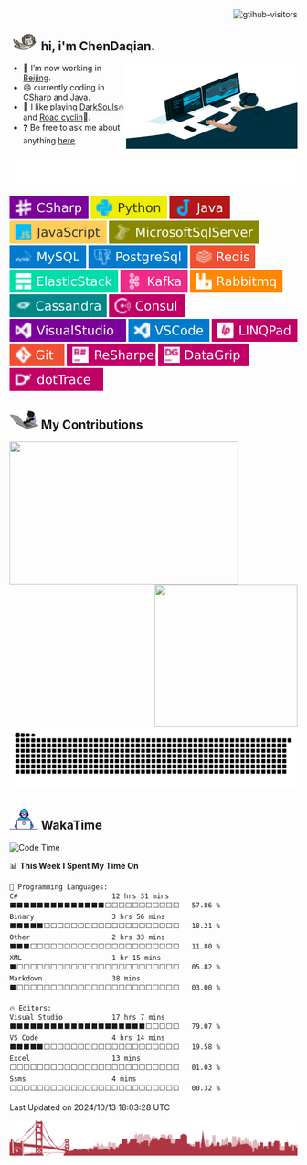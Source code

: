 <a href="https://visitor-badge.laobi.icu/">
    <img align="right" src="https://visitor-badge.laobi.icu/badge?page_id=Chendaqian.Chendaqian&left_color=red&left_text=Visitors" title="gtihub-visitors" alt="gtihub-visitors" />
</a>

<div>

## <img src="/images/hi.gif" width="50"> hi, i'm ChenDaqian.
<img align="right" alt="GIF" src="/images/code.gif" width="300" height="150" title="do what you like, and do it best">

- :telescope: I’m now working in [Beijing](https://english.beijing.gov.cn/).
- :smile: currently coding in [CSharp](https://learn.microsoft.com/en-us/dotnet/csharp) and [Java](https://dev.java"). 
- :gift_heart: I like playing [DarkSouls](https://www.xbox.com/en-us/games/store/DARK-SOULS-III/BW2XDRNSCCPZ):fire: and [Road cyclin](https://chendaqian.github.io/sport-records/):bicyclist:.
- :question: Be free to ask me about anything [here](https://github.com/ChenDaqian/ChenDaqian/issue).

[![Typing SVG](/images/code.svg)](https://git.io/typing-svg)

[![sharp](/images/csharp.svg)](https://learn.microsoft.com/en-us/dotnet/csharp/tour-of-csharp/)
[![python](/images/python.svg)](https://www.python.org/)
[![java](/images/java.svg)](https://www.java.com/)
[![JavaScript](/images/js.svg)](https://developer.mozilla.org/en-US/docs/Web/JavaScript)
[![Microsoft SQL Server](/images/mssql.svg)](https://www.microsoft.com/en-us/sql-server/sql-server-downloads)
[![MySQL](/images/mysql.svg)](https://www.mysql.com/com/)
[![postgresql](/images/pgsql.svg)](https://www.postgresql.org/)
[![Redis](/images/redis.svg)](https://redis.io/)
[![elasticstack](/images/elasticstack.svg)](https://www.elastic.co/cn/)
[![apachekafka](/images/kafka.svg)](https://kafka.apache.org/)
[![rabbitmq](/images/rabbitmq.svg)](https://www.rabbitmq.com/)
[![apachecassandra](/images/cassandra.svg)](https://cassandra.apache.org/index.html)
[![consul](/images/consul.svg)](https://www.consul.io/)
[![Visual Studio](/images/visualstudio.svg)](https://visualstudio.microsoft.com/z)
[![VS Code](/images/vscode.svg)](https://code.visualstudio.com/)
[![LINQPad](/images/linqpad.svg)](https://www.linqpad.net/)
[![Git](/images/git.svg)](https://git-scm.com/)
[![resharper](/images/resharper.svg)](https://www.jetbrains.com/resharper/)
[![datagrip](/images/datagrip.svg)](https://www.jetbrains.com/datagrip/)
[![dotTrace](/images/dottrace.svg)](https://www.jetbrains.com/profiler/)

</div>

## <img src="/images/mc.gif" width="50"> My Contributions

<!-- github统计组件 -->
<img align="left" style="width: 400px;height: 250px;max-width: 100%;padding-right: 0px;" src="https://github-readme-stats.vercel.app/api?username=ChenDaqian&show_icons=true&hide_border=true">
<img align="right" style="max-width: 100%;height: 250px;width: 250px;padding-left: 0px;" src="https://github-readme-stats.vercel.app/api/top-langs/?username=ChenDaqian&hide_border=true">

[![commit snk](https://raw.githubusercontent.com/chendaqian/chendaqian/output/github-contribution-grid-snake.svg)](https://github.com/Platane/snk)

## <img alt="GIF" src="/images/dev.gif" width="50" /> WakaTime

<!--START_SECTION:waka-->
![Code Time](http://img.shields.io/badge/Code%20Time-5%2C311%20hrs%2020%20mins-blue)

📊 **This Week I Spent My Time On** 

```text
💬 Programming Languages: 
C#                       12 hrs 31 mins      ⬛⬛⬛⬛⬛⬛⬛⬛⬛⬛⬛⬛⬛⬛⬜⬜⬜⬜⬜⬜⬜⬜⬜⬜⬜   57.86 % 
Binary                   3 hrs 56 mins       ⬛⬛⬛⬛⬛⬜⬜⬜⬜⬜⬜⬜⬜⬜⬜⬜⬜⬜⬜⬜⬜⬜⬜⬜⬜   18.21 % 
Other                    2 hrs 33 mins       ⬛⬛⬛⬜⬜⬜⬜⬜⬜⬜⬜⬜⬜⬜⬜⬜⬜⬜⬜⬜⬜⬜⬜⬜⬜   11.80 % 
XML                      1 hr 15 mins        ⬛⬜⬜⬜⬜⬜⬜⬜⬜⬜⬜⬜⬜⬜⬜⬜⬜⬜⬜⬜⬜⬜⬜⬜⬜   05.82 % 
Markdown                 38 mins             ⬛⬜⬜⬜⬜⬜⬜⬜⬜⬜⬜⬜⬜⬜⬜⬜⬜⬜⬜⬜⬜⬜⬜⬜⬜   03.00 % 

🔥 Editors: 
Visual Studio            17 hrs 7 mins       ⬛⬛⬛⬛⬛⬛⬛⬛⬛⬛⬛⬛⬛⬛⬛⬛⬛⬛⬛⬛⬜⬜⬜⬜⬜   79.07 % 
VS Code                  4 hrs 14 mins       ⬛⬛⬛⬛⬛⬜⬜⬜⬜⬜⬜⬜⬜⬜⬜⬜⬜⬜⬜⬜⬜⬜⬜⬜⬜   19.58 % 
Excel                    13 mins             ⬜⬜⬜⬜⬜⬜⬜⬜⬜⬜⬜⬜⬜⬜⬜⬜⬜⬜⬜⬜⬜⬜⬜⬜⬜   01.03 % 
Ssms                     4 mins              ⬜⬜⬜⬜⬜⬜⬜⬜⬜⬜⬜⬜⬜⬜⬜⬜⬜⬜⬜⬜⬜⬜⬜⬜⬜   00.32 % 
```


 Last Updated on 2024/10/13 18:03:28 UTC
<!--END_SECTION:waka-->

![end.webp](/images/end.webp)
